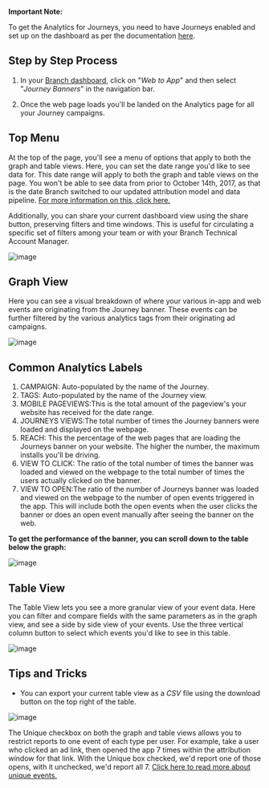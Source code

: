 **Important Note:**

To get the Analytics for Journeys, you need to have Journeys enabled and set up on the dashboard as per the documentation [here](/web/journeys/).


## Step by Step Process

1. In your [Branch dashboard](https://dashboard.branch.io/), click on "_Web to App_" and then select "_Journey Banners_" in the navigation bar.

2. Once the web page loads you'll be landed on the Analytics page for all your Journey campaigns.


## Top Menu

At the top of the page, you'll see a menu of options that apply to both the graph and table views. Here, you can set the date range you'd like to see data for. This date range will apply to both the graph and table views on the page. You won't be able to see data from prior to October 14th, 2017, as that is the date Branch switched to our updated attribution model and data pipeline. [For more information on this, click here.](/dashboard/people-based-attribution/#cutoff-date)

Additionally, you can share your current dashboard view using the share button, preserving filters and time windows. This is useful for circulating a specific set of filters among your team or with your Branch Technical Account Manager.

![image](/_assets/img/pages/analytics/journeys0.png)


## Graph View

Here you can see a visual breakdown of where your various in-app and web events are originating from the Journey banner. These events can be further filtered by the various analytics tags from their originating ad campaigns.

![image](/_assets/img/pages/analytics/journeys1.png)


## Common Analytics Labels

1.  CAMPAIGN: Auto-populated by the name of the Journey.
1.  TAGS: Auto-populated by the name of the Journey view.
1.  MOBILE PAGEVIEWS:This is the total amount of the pageview's your website has received for the date range.
1.  JOURNEYS VIEWS:The total number of times the Journey banners were loaded and displayed on the webpage.
1.  REACH: This the percentage of the web pages that are loading the Journeys banner on your website. The higher the number, the maximum installs you'll be driving.
1.  VIEW TO CLICK: The ratio of the total number of times the banner was loaded and viewed on the webpage to the total number of times the users actually clicked on the banner.
1.  VIEW TO OPEN:The ratio of the number of Journeys banner was loaded and viewed on the webpage to the number of open events triggered in the app. This will include both the open events when the user clicks the banner or does an open event manually after seeing the banner on the web.

**To get the performance of the banner, you can scroll down to the table below the graph:**

![image](/_assets/img/pages/analytics/journeys2.png)


## Table View

The Table View lets you see a more granular view of your event data. Here you can filter and compare fields with the same parameters as in the graph view, and see a side by side view of your events. Use the three vertical column button to select which events you'd like to see in this table.

![image](/_assets/img/pages/analytics/journeys3.png)


## Tips and Tricks

- You can export your current table view as a _CSV_ file using the download button on the top right of the table.

![image](/_assets/img/pages/analytics/journeys4.png)

The Unique checkbox on both the graph and table views allows you to restrict reports to one event of each type per user. For example, take a user who clicked an ad link, then opened the app 7 times within the attribution window for that link. With the Unique box checked, we'd report one of those opens, with it unchecked, we'd report all 7. [Click here to read more about unique events.](/dashboard/people-based-attribution/#unique-behavior)
